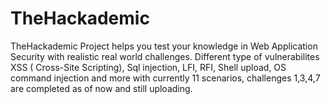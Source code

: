 # TheHackademic
TheHackademic Project helps you test your knowledge in Web Application Security with realistic real world challenges. Different type of vulnerabilites XSS ( Cross-Site Scripting), Sql injection, LFI, RFI, Shell upload, OS command injection and more with currently 11 scenarios, challenges 1,3,4,7 are completed as of now and still uploading.
